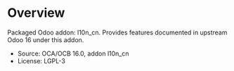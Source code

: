 # Overview

Packaged Odoo addon: l10n_cn. Provides features documented in upstream Odoo 16 under this addon.

- Source: OCA/OCB 16.0, addon l10n_cn
- License: LGPL-3
